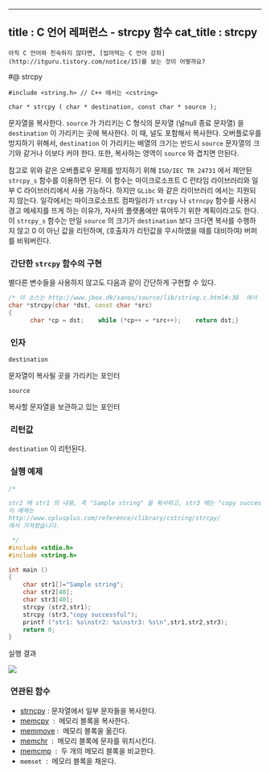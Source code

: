 ----------------
title : C 언어 레퍼런스 - strcpy 함수
cat_title :  strcpy
--------------



```warning
아직 C 언어와 친숙하지 않다면, [씹어먹는 C 언어 강좌](http://itguru.tistory.com/notice/15)를 보는 것이 어떻까요?

```

#@ strcpy

```info
#include <string.h> // C++ 에서는 <cstring>

char * strcpy ( char * destination, const char * source );
```


문자열을 복사한다.
`source` 가 가리키는 C 형식의 문자열 (널null 종료 문자열) 을 `destination` 이 가리키는 곳에 복사한다. 이 때, 널도 포함해서 복사한다.
오버플로우를 방지하기 위해서, `destination` 이 가리키는 배열의 크기는 반드시 `source` 문자열의 크기와 같거나 이보다 커야 한다. 또한, 복사하는 영역이 `source` 와 겹치면 안된다.

참고로 위와 같은 오버플로우 문제를 방지하기 위해 `ISO/IEC TR 24731` 에서 제안된 `strcpy_s` 함수를 이용하면 된다. 이 함수는 마이크로소프트 C 런타임 라이브러리와 일부 C 라이브러리에서 사용 가능하다. 하지만 `GLibc` 와 같은 라이브러리 에서는 지원되지 않는다. 일각에서는 마이크로소프트 컴파일러가 `strcpy` 나 `strncpy` 함수를 사용시 경고 메세지를 뜨게 하는 이유가, 자사의 플랫폼에만 묶어두기 위한 계획이라고도 한다. 이 `strcpy_s` 함수는 만일 `source` 의 크기가 `destination` 보다 크다면 복사를 수행하지 않고 0 이 아닌 값을 리턴하며, (호출자가 리턴값을 무시하였을 때를 대비하여) 버퍼를 비워버린다.



###  간단한 `strcpy` 함수의 구현




별다른 변수들을 사용하지 않고도 다음과 같이 간단하게 구현할 수 있다.

```cpp
/* 이 소스는 http://www.jbox.dk/sanos/source/lib/string.c.html#:38  에서 가져옴*/
char *strcpy(char *dst, const char *src)
{
      char *cp = dst;    while (*cp++ = *src++);    return dst;}
```




###  인자




`destination`

문자열이 복사될 곳을 가리키는 포인터

`source`

복사할 문자열을 보관하고 있는 포인터



###  리턴값




`destination` 이 리턴된다.



###  실행 예제




```cpp
/*

str2 에 str1 의 내용, 즉 "Sample string" 을 복사하고, str3 에는 "copy successful" 을 복사한다.
이 예제는
http://www.cplusplus.com/reference/clibrary/cstring/strcpy/
에서 가져왔습니다.

 */
#include <stdio.h>
#include <string.h>

int main ()
{
    char str1[]="Sample string";
    char str2[40];
    char str3[40];
    strcpy (str2,str1);
    strcpy (str3,"copy successful");
    printf ("str1: %s\nstr2: %s\nstr3: %s\n",str1,str2,str3);
    return 0;
}
```


실행 결과


![](http://img1.daumcdn.net/thumb/R1920x0/?fname=http%3A%2F%2Fcfile4.uf.tistory.com%2Fimage%2F1344D41A4BDD61EA254EAF)



###  연관된 함수

*  [strncpy](http://itguru.tistory.com/80) : 문자열에서 일부 문자들을 복사한다.
*  [memcpy](http://itguru.tistory.com/77)  :  메모리 블록을 복사한다.
*  [memmove](http://itguru.tistory.com/78) :  메모리 블록을 옮긴다.
*  [memchr](http://itguru.tistory.com/92)  :  메모리 블록에 문자를 위치시킨다.
*  [memcmp](http://itguru.tistory.com/84)  :  두 개의 메모리 블록을 비교한다.
* `memset`  :  메모리 블록을 채운다.




